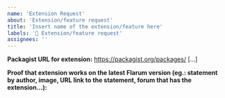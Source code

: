 ```yaml
---
name: 'Extension Request'
about: 'Extension/feature request'
title: 'Insert name of the extension/feature here'
labels: '🙋 Extension/feature request'
assignees: ''
---
```


<!--
READ ME:

Before you request anything, please check if it's not been already requested by using the search function.
If yes, upvote the request (if it's still open), or request the extension again by replying to the issue (if it's closed already).

It is recommended that you follow this template, else your request might be marked as invalid. In that case, we will most likely update it for you,
but it will eventually become annoying, so we kindly ask you to grab some of the required information below for us, so we can stay organized and
add the extension faster. Thank you.

-->

__Packagist URL for extension:__
https://packagist.org/packages/ [...]

__Proof that extension works on the latest Flarum version (eg.: statement by author, image, URL link to the statement, forum that has the extension...):__
